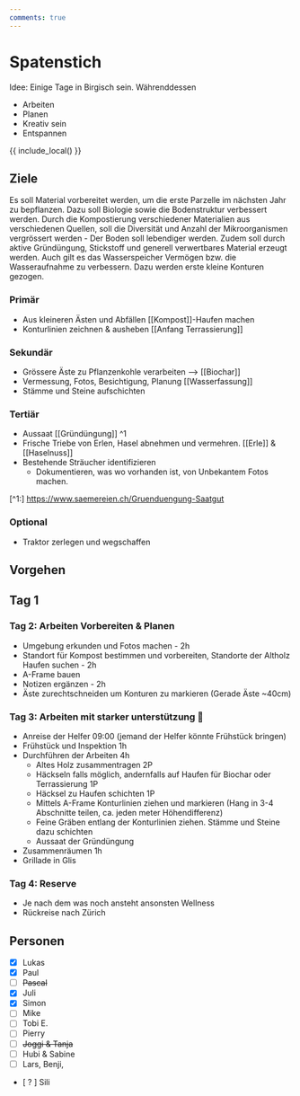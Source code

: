 ```yaml
---
comments: true
---
```



# Spatenstich

Idee: Einige Tage in Birgisch sein. Währenddessen 
- Arbeiten
- Planen
- Kreativ sein
- Entspannen

{{ include_local() }}

## Ziele

Es soll Material vorbereitet werden, um die erste Parzelle im nächsten Jahr zu bepflanzen. Dazu soll Biologie sowie die Bodenstruktur verbessert werden. Durch die Kompostierung verschiedener Materialien aus verschiedenen Quellen, soll die Diversität und Anzahl der Mikroorganismen vergrössert werden - Der Boden soll lebendiger werden.
Zudem soll durch aktive Gründüngung, Stickstoff und generell verwertbares Material erzeugt werden.
Auch gilt es das Wasserspeicher Vermögen bzw. die Wasseraufnahme zu verbessern. Dazu werden erste kleine Konturen gezogen. 

### Primär

- Aus kleineren Ästen und Abfällen [[Kompost]]-Haufen machen
- Konturlinien zeichnen & ausheben [[Anfang Terrassierung]] 

### Sekundär

- Grössere Äste zu Pflanzenkohle verarbeiten --> [[Biochar]]
- Vermessung, Fotos, Besichtigung, Planung [[Wasserfassung]]
- Stämme und Steine aufschichten

### Tertiär

- Aussaat [[Gründüngung]] ^1
- Frische Triebe von Erlen, Hasel abnehmen und vermehren. [[Erle]] & [[Haselnuss]]
- Bestehende Sträucher identifizieren
    - Dokumentieren, was wo vorhanden ist, von Unbekantem Fotos machen.

[^1:] https://www.saemereien.ch/Gruenduengung-Saatgut

### Optional

- Traktor zerlegen und wegschaffen

## Vorgehen

## Tag 1

### Tag 2: Arbeiten Vorbereiten & Planen

- Umgebung erkunden und Fotos machen - 2h
- Standort für Kompost bestimmen und vorbereiten, Standorte der Altholz Haufen suchen - 2h
- A-Frame bauen
- Notizen ergänzen - 2h
- Äste zurechtschneiden um Konturen zu markieren (Gerade Äste ~40cm)

### Tag 3: Arbeiten mit starker unterstützung 💪

- Anreise der Helfer 09:00 (jemand der Helfer könnte Frühstück bringen) 
- Frühstück und Inspektion 1h
- Durchführen der Arbeiten 4h
    - Altes Holz zusammentragen 2P
    - Häckseln falls möglich, andernfalls auf Haufen für Biochar oder Terrassierung 1P
    - Häcksel zu Haufen schichten 1P
    - Mittels A-Frame Konturlinien ziehen und markieren (Hang in 3-4 Abschnitte teilen, ca. jeden meter Höhendifferenz)
    - Feine Gräben entlang der Konturlinien ziehen. Stämme und Steine dazu schichten
    - Aussaat der Gründüngung
- Zusammenräumen 1h
- Grillade in Glis

### Tag 4: Reserve
- Je nach dem was noch ansteht ansonsten Wellness
- Rückreise nach Zürich

## Personen

- [x] Lukas  
- [x] Paul  
- [ ] ~~Pascal~~ 
- [x] Juli
- [x] Simon
- [ ] Mike
- [ ] Tobi E.
- [ ] Pierry
- [ ] ~~Joggi & Tanja~~
- [ ] Hubi  & Sabine
- [ ] Lars, Benji, 
- [ ? ] Sili

